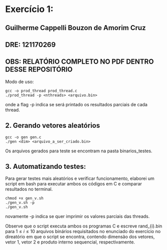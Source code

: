 # Exercício 1:
## Guilherme Cappelli Bouzon de Amorim Cruz
## DRE: 121170269
## OBS: RELATÓRIO COMPLETO NO PDF DENTRO DESSE REPOSITÓRIO

Modo de uso: 

```
gcc -o prod_thread prod_thread.c
./prod_thread -p <nthreads> <arquivo.bin>
```

onde a flag -p indica se será printado os resultados parciais de cada thread.

## 2. Gerando vetores aleatórios
```
gcc -o gen gen.c
./gen <dim> <arquivo_a_ser_criado.bin>
```
Os arquivos gerados para teste se encontram na pasta binarios_testes.

## 3. Automatizando testes:

Para gerar testes mais aleatórios e verificar funcionamento, elaborei um script em bash para executar ambos os códigos em C e comparar resultados no terminal.

```
chmod +x gen_v.sh
./gen_v.sh -p
./gen_v.sh
```

novamente -p indica se quer imprimir os valores parciais das threads.

Observe que o script executa ambos os programas C e escreve rand_{i}.bin para $1 \leq i \leq 10$ arquivos binários requisitados no enunciado do exercício no direatório em que o script se encontra, contendo dimensão dos vetores, vetor 1, vetor 2 e produto interno sequencial, respectivamente.
